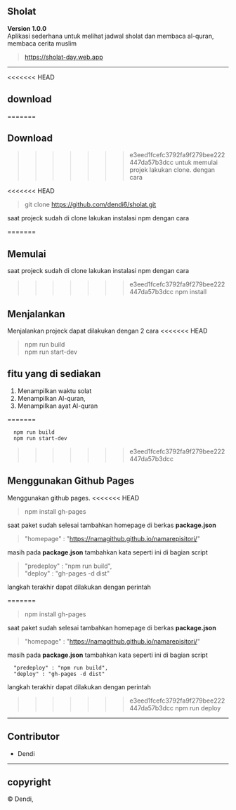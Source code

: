## Sholat

**Version 1.0.0**</br>
Aplikasi sederhana untuk melihat jadwal sholat dan membaca al-quran,<br>
membaca cerita muslim

> https://sholat-day.web.app

---
<<<<<<< HEAD

## download

=======
## Download
>>>>>>> e3eed1fcefc3792fa9f279bee222447da57b3dcc
untuk memulai projek lakukan clone. dengan cara

<<<<<<< HEAD
> git clone https://github.com/dendi6/sholat.git

saat projeck sudah di clone lakukan instalasi npm dengan cara

=======
## Memulai
saat projeck sudah di clone lakukan instalasi npm dengan cara
>>>>>>> e3eed1fcefc3792fa9f279bee222447da57b3dcc
> npm install

## Menjalankan

Menjalankan projeck dapat dilakukan dengan 2 cara
<<<<<<< HEAD

> npm run build</br> npm run start-dev

## fitu yang di sediakan

1. Menampilkan waktu solat
2. Menampilkan Al-quran,
3. Menampilkan ayat Al-quran

=======
```
  npm run build
  npm run start-dev
```
>>>>>>> e3eed1fcefc3792fa9f279bee222447da57b3dcc
## Menggunakan Github Pages

Menggunakan github pages.
<<<<<<< HEAD

> npm install gh-pages

saat paket sudah selesai tambahkan homepage di berkas <b>package.json</b>

> "homepage" : "https://namagithub.github.io/namarepisitori/"

masih pada <b>package.json</b> tambahkan kata seperti ini di bagian script

> "predeploy" : "npm run build",</br>
> "deploy" : "gh-pages -d dist"

langkah terakhir dapat dilakukan dengan perintah

=======
> npm install gh-pages

saat paket sudah selesai tambahkan homepage di berkas <b>package.json</b>
> "homepage" : "https://namagithub.github.io/namarepisitori/"

masih pada <b>package.json</b> tambahkan kata seperti ini di bagian script
```
  "predeploy" : "npm run build",
  "deploy" : "gh-pages -d dist"
```

langkah terakhir dapat dilakukan dengan perintah
>>>>>>> e3eed1fcefc3792fa9f279bee222447da57b3dcc
> npm run deploy

---

## Contributor

- Dendi

---

## copyright

© Dendi,
